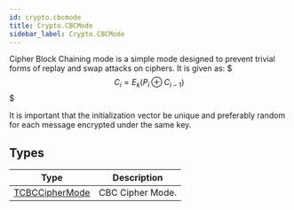 ```yaml
---
id: crypto.cbcmode
title: Crypto.CBCMode
sidebar_label: Crypto.CBCMode
---
```



Cipher Block Chaining mode is a simple mode designed to prevent trivial forms of replay and swap attacks on ciphers.
It is given as:
$$$
C_i = E_k(P_i \oplus C_{i - 1})
$$$

It is important that the initialization vector be unique and preferably random for each message encrypted under the same key.


## Types
| Type | Description |
|---|---|
| [TCBCCipherMode](../../crypto/crypto.cbcmode/tcbcciphermode) | CBC Cipher Mode. |

